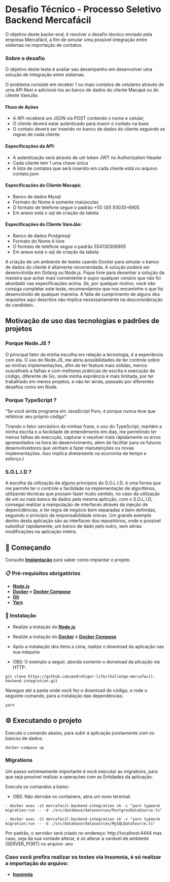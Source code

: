 # Desafio Técnico - Processo Seletivo Backend Mercafácil

O objetivo deste backe-end, é resolver o desafio técnico enviado pela empresa Mercafácil, a fim de simular uma possível integração entre sistemas na importação de contatos.

### Sobre o desafio

O objetivo deste teste é avaliar seu desempenho em desenvolver uma solução de integração entre sistemas.

O problema consiste em receber 1 ou mais contatos de celulares através de uma API Rest e adicioná-los ao banco de dados do cliente Macapá ou do cliente VareJão.

#### Fluxo de Ações

- A API receberá um JSON via POST contendo o nome e celular;
- O cliente deverá estar autenticado para inserir o contato na base
- O contato deverá ser inserido no banco de dados do cliente seguindo as regras de cada cliente

#### Especificações da API:

- A autenticação será através de um token JWT no Authorization Header
- Cada cliente tem 1 uma chave única
- A lista de contatos que será inserido em cada cliente está no arquivo contato.json

#### Especificações do Cliente Macapá:

- Banco de dados Mysql
- Formato do Nome é somente maiúsculas
- O formato de telefone segue o padrão +55 (41) 93030-6905
- Em anexo está o sql de criação da tabela

#### Especificações do Cliente VareJão:

- Banco de dados Postgresql
- Formato do Nome é livre
- O formato de telefone segue o padrão 554130306905
- Em anexo está o sql de criação da tabela

A criação de um ambiente de testes usando Docker para simular o banco de dados do cliente é altamente recomendada. A solução poderá ser desenvolvida em Golang ou Node.js. Fique livre para desenhar a solução da maneira que achar mais conveniente e supor qualquer cenário que não foi abordado nas especificações acima. Se, por qualquer motivo, você não consiga completar este teste, recomendamos que nos encaminhe o que foi desenvolvido de qualquer maneira. A falta de cumprimento de alguns dos requisitos aqui descritos não implica necessariamente na desconsideração do candidato.

## Motivação de uso das tecnologias e padrões de projetos

### Porque Node.JS ?

O principal fator da minha escolha em relação a tecnologia, é a experiência com ela.
O uso do Node.JS, me abriu possibilidades de ter controle sobre as minhas
implementações, afim de ter feature mais sólidas, menos suscetíveis a falhas e com melhores
prátricas de escrita e execução de código, diferente
de Go, onde minha expriência é mais limitada, por ter trabalhado em menos projetos, e não
ter ainda, passado por diferentes desafios como em Node.

### Porque TypeScript ?

"Se você ainda programa em JavaScript Puro, é porque nunca teve que refatorar seu próprio código"

Tirando o fator sarcástico da minhas frase, o uso do TypeScript, mantém a minha escríta e a facilidade
de entendimento em dias, me permitindo ter menos falhas de execução, capturar e resolver mais rápidamente os erros
apresentados na hora do desenvlvimento, além de facilitar para os futuros desenvolvedores que venham á fazer
manutenções ou novas implementações. Isso implica diretamente na economia de tempo e esforço.I

### S.O.L.I.D ?

A escolha da utilização de alguns princípios do S.O.L.I.D, é uma forma que me permite ter o controle e facilidade na implementação
de algorítimos, utilizando técnicas que possam fazer muito sentido, no caso da utilização de um ou mais banco de dados pela mesma aplicção,
com o S.O.L.I.D, consegui realizar a manipulação de interfaces através da injeção de depencdências, e ter regra de negócio bem separadas e bem definidas,
seguindo o principio da responsabilidade únicas. Um grande exemplo dentro desta aplicação são as interfaces dos repositórios, onde e possível substituir
rapidamente, um banco de dado pelo outro, sem sérias modificações na aplicação inteira.

## 🚀 Começando

Consulte **[Implantação](#-implanta%C3%A7%C3%A3o)** para saber como implantar o projeto.

### 📋 Pré-requisitos obrigatórios

- **[Node.js](https://nodejs.org/en)**
- **[Docker](https://docs.docker.com/desktop/)** e **[Docker Compose](https://docs.docker.com/compose/)**
- **[Git](https://git-scm.com/)**
- **[Yarn](https://yarnpkg.com/)**

### 🔧 Instalação

- Realize a instação do **[Node.js](https://nodejs.org/en)**
- Realize a instação do **[Docker](https://docs.docker.com/desktop/)** e **[Docker Compose](https://docs.docker.com/compose/)**

- Após a instalação dos itens a cima, realize o download da aplicação nas sua máquina
- OBS: O exemplo a seguir, aborda somente o donwload da plicação via HTTP.

```
git clone https://github.com/pedrohigor-life/challenge-mercafacil-backend-integration.git

```

Navegue até a pasta onde você fez o download do código, e rode o seguinte comando, para a instalação das dependências:

```
yarn
```

## ⚙️ Executando o projeto

Execute o comando abaixo, para subir á aplicação junstamente com os bancos de dados:

```
docker-compose up
```

### Migrations

Um passo extremamente importante é você executar as migrations, para que seja possível realizar a operações com as Entidades da aplicação.

Execute os comandos a baixo:

- OBS: Não derrube os containers, abra um novo terminal.

```
- docker exec -it mercafacil-backend-integration sh -c "yarn typeorm migration:run -- -d ./src/database/datasources/PostgresDataSource.ts"

- docker exec -it mercafacil-backend-integration sh -c "yarn typeorm migration:run -- -d ./src/database/datasources/MySQLDataSource.ts"
```

Por padrão, o servidor será criado no endereço: http://localhost:4444
mas caso, seja da sua vontade alterar, é só alterar a variável de ambiente (SERVER_PORT) no arquivo .env

### Caso você prefira realizar os testes via Insomnia, é só realizar a importação do arquivo:

- **[Insomnia](https://github.com/pedrohigor-life/challenge-mercafacil-backend-integration/blob/dev/tmp)**

<!-- ### ⌨️ E testes de estilo de codificação

Explique que eles verificam esses testes e porquê.

```
Dar exemplos
```

## 📦 Implantação

Adicione notas adicionais sobre como implantar isso em um sistema ativo

## 🛠️ Construído com

Mencione as ferramentas que você usou para criar seu projeto

- [Dropwizard](http://www.dropwizard.io/1.0.2/docs/) - O framework web usado
- [Maven](https://maven.apache.org/) - Gerente de Dependência
- [ROME](https://rometools.github.io/rome/) - Usada para gerar RSS

## 🖇️ Colaborando

Por favor, leia o [COLABORACAO.md](https://gist.github.com/usuario/linkParaInfoSobreContribuicoes) para obter detalhes sobre o nosso código de conduta e o processo para nos enviar pedidos de solicitação.

## 📌 Versão

Nós usamos [SemVer](http://semver.org/) para controle de versão. Para as versões disponíveis, observe as [tags neste repositório](https://github.com/suas/tags/do/projeto).

## ✒️ Autores

Mencione todos aqueles que ajudaram a levantar o projeto desde o seu início

- **Um desenvolvedor** - _Trabalho Inicial_ - [umdesenvolvedor](https://github.com/linkParaPerfil)
- **Fulano De Tal** - _Documentação_ - [fulanodetal](https://github.com/linkParaPerfil)

Você também pode ver a lista de todos os [colaboradores](https://github.com/usuario/projeto/colaboradores) que participaram deste projeto.

## 📄 Licença

Este projeto está sob a licença (sua licença) - veja o arquivo [LICENSE.md](https://github.com/usuario/projeto/licenca) para detalhes.

## 🎁 Expressões de gratidão

- Conte a outras pessoas sobre este projeto 📢;
- Convide alguém da equipe para uma cerveja 🍺;
- Um agradecimento publicamente 🫂;
- etc.

---

⌨️ com ❤️ por [Armstrong Lohãns](https://gist.github.com/lohhans) 😊 -->
